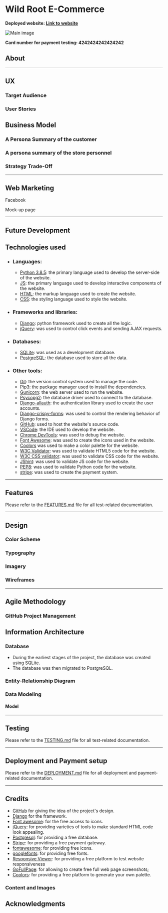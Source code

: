 # Wild Root E-Commerce

**Deployed website: [Link to website](https://wildroot-d2d4c0901fc0.herokuapp.com/)**

![Main image](documentation/readme_header.png)

**Card number for payment testing: 4242424242424242**

## About

---

## UX

### Target Audience

### User Stories

## Business Model

### A Persona Summary of the customer

### A persona summary of the store personnel

### Strategy Trade-Off

---

## Web Marketing

Facebook

Mock-up page

---

## Future Development

## Technologies used

-   ### Languages:

    -   [Python 3.8.5](https://www.python.org/downloads/release/python-385/): the primary language used to develop the server-side of the website.
    -   [JS](https://www.javascript.com/): the primary language used to develop interactive components of the website.
    -   [HTML](https://developer.mozilla.org/en-US/docs/Web/HTML): the markup language used to create the website.
    -   [CSS](https://developer.mozilla.org/en-US/docs/Web/css): the styling language used to style the website.

-   ### Frameworks and libraries:

    -   [Django](https://www.djangoproject.com/): python framework used to create all the logic.
    -   [jQuery](https://jquery.com/): was used to control click events and sending AJAX requests.

-   ### Databases:

    -   [SQLite](https://www.sqlite.org/): was used as a development database.
    -   [PostgreSQL](https://www.postgresql.org/): the database used to store all the data.

-   ### Other tools:

    -   [Git](https://git-scm.com/): the version control system used to manage the code.
    -   [Pip3](https://pypi.org/project/pip/): the package manager used to install the dependencies.
    -   [Gunicorn](https://gunicorn.org/): the web server used to run the website.
    -   [Psycopg2](https://www.psycopg.org/): the database driver used to connect to the database.
    -   [Django-allauth](https://django-allauth.readthedocs.io/en/latest/): the authentication library used to create the user accounts.
    -   [Django-crispy-forms](https://django-cryptography.readthedocs.io/en/latest/): was used to control the rendering behavior of Django forms.
    -   [GitHub](https://github.com/): used to host the website's source code.
    -   [VSCode](https://code.visualstudio.com/): the IDE used to develop the website.
    -   [Chrome DevTools](https://developer.chrome.com/docs/devtools/open/): was used to debug the website.
    -   [Font Awesome](https://fontawesome.com/): was used to create the icons used in the website.
    -   [Coolors](https://coolors.co/202a3c-1c2431-181f2a-0b1523-65e2d9-925cef-6b28e0-ffffff-eeeeee) was used to make a color palette for the website.
    -   [W3C Validator](https://validator.w3.org/): was used to validate HTML5 code for the website.
    -   [W3C CSS validator](https://jigsaw.w3.org/css-validator/): was used to validate CSS code for the website.
    -   [JShint](https://jshint.com/): was used to validate JS code for the website.
    -   [PEP8](https://pep8.org/): was used to validate Python code for the website.
    -   [stripe](https://stripe.com/): was used to create the payment system.

---

## Features

Please refer to the [FEATURES.md](FEATURES.md) file for all test-related documentation.

---

## Design

### Color Scheme

### Typography

### Imagery

### Wireframes

---

## Agile Methodology

### GitHub Project Management

## Information Architecture

### Database

-   During the earliest stages of the project, the database was created using SQLite.
-   The database was then migrated to PostgreSQL.

### Entity-Relationship Diagram

### Data Modeling

#### Model

---

## Testing

Please refer to the [TESTING.md](TESTING.md) file for all test-related documentation.

---

## Deployment and Payment setup

Please refer to the [DEPLOYMENT.md](DEPLOYMENT.md) file for all deployment and payment-related documentation.

---

## Credits

-   [GitHub](https://github.com/) for giving the idea of the project's design.
-   [Django](https://www.djangoproject.com/) for the framework.
-   [Font awesome](https://fontawesome.com/): for the free access to icons.
-   [jQuery](https://jquery.com/): for providing varieties of tools to make standard HTML code look appealing.
-   [Postgresql](https://www.postgresql.org/): for providing a free database.
-   [Stripe](https://stripe.com/): for providing a free payment gateway.
-   [fontawesome](https://fontawesome.com/): for providing free icons.
-   [googlefonts](https://fonts.google.com/): for providing free fonts.
-   [Responsive Viewer](https://chrome.google.com/webstore/detail/responsive-viewer/inmopeiepgfljkpkidclfgbgbmfcennb/related?hl=en): for providing a free platform to test website responsiveness
-   [GoFullPage](https://gofullpage.com/): for allowing to create free full web page screenshots;
-   [Coolors](https://coolors.co/): for providing a free platform to generate your own palette.

### Content and Images

## Acknowledgments
